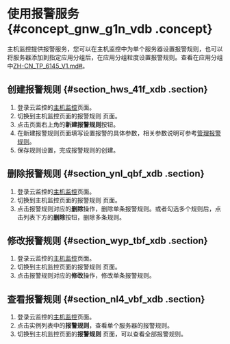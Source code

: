 # 使用报警服务 {#concept_gnw_g1n_vdb .concept}

主机监控提供报警服务，您可以在主机监控中为单个服务器设置报警规则，也可以将服务器添加到指定应用分组后，在应用分组粒度设置报警规则。查看在应用分组中[ZH-CN\_TP\_6145\_V1.md\#](cn.zh-CN/用户指南/应用分组/管理报警规则.md#)。

## 创建报警规则 {#section_hws_41f_xdb .section}

1.  登录云监控的[主机监控](https://cms.console.aliyun.com/?spm=a2c4g.11186623.2.5.lEWvQW#/hostmonitor/host)页面。
2.  切换到主机监控页面的报警规则 页面。
3.  点击页面右上角的**新建报警规则**按钮。
4.  在新建报警规则页面填写设置报警的具体参数，相关参数说明可参考[管理报警规则](cn.zh-CN/用户指南/报警服务/管理报警规则.md#)。
5.  保存规则设置，完成报警规则的创建。

## 删除报警规则 {#section_ynl_qbf_xdb .section}

1.  登录云监控的[主机监控](https://cms.console.aliyun.com/?spm=a2c4g.11186623.2.7.lEWvQW#/hostmonitor/host)页面。
2.  切换到主机监控页面的报警规则 页面。
3.  点击报警规则对应的**删除**操作，删除单条报警规则。或者勾选多个规则后，点击列表下方的**删除**按钮，删除多条规则。

## 修改报警规则 {#section_wyp_tbf_xdb .section}

1.  登录云监控的[主机监控](https://cms.console.aliyun.com/?spm=a2c4g.11186623.2.8.lEWvQW#/hostmonitor/host)页面。
2.  切换到主机监控页面的报警规则 页面。
3.  点击报警规则对应的**修改**操作，修改单条报警规则。

## 查看报警规则 {#section_nl4_vbf_xdb .section}

1.  登录云监控的[主机监控](https://cms.console.aliyun.com/?spm=a2c4g.11186623.2.9.lEWvQW#/hostmonitor/host)页面。
2.  点击实例列表中的**报警规则**，查看单个服务器的报警规则。
3.  切换到主机监控页面的**报警规则** 页面，可以查看全部报警规则。

